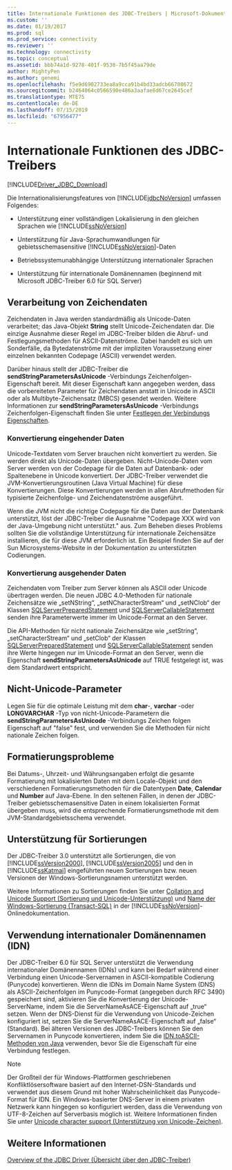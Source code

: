 ```yaml
---
title: Internationale Funktionen des JDBC-Treibers | Microsoft-Dokumentation
ms.custom: ''
ms.date: 01/19/2017
ms.prod: sql
ms.prod_service: connectivity
ms.reviewer: ''
ms.technology: connectivity
ms.topic: conceptual
ms.assetid: bbb74a1d-9278-401f-9530-7b5f45aa79de
author: MightyPen
ms.author: genemi
ms.openlocfilehash: f5e9d6902733ea8a9cca91b4bd33adcb66708672
ms.sourcegitcommit: b2464064c0566590e486a3aafae6d67ce2645cef
ms.translationtype: MTE75
ms.contentlocale: de-DE
ms.lasthandoff: 07/15/2019
ms.locfileid: "67956477"
---
```

# <a name="international-features-of-the-jdbc-driver"></a>Internationale Funktionen des JDBC-Treibers
[!INCLUDE[Driver_JDBC_Download](../../includes/driver_jdbc_download.md)]

  Die Internationalisierungsfeatures von [!INCLUDE[jdbcNoVersion](../../includes/jdbcnoversion_md.md)] umfassen Folgendes:  
  
-   Unterstützung einer vollständigen Lokalisierung in den gleichen Sprachen wie [!INCLUDE[ssNoVersion](../../includes/ssnoversion-md.md)]  
  
-   Unterstützung für Java-Sprachumwandlungen für gebietsschemasensitive [!INCLUDE[ssNoVersion](../../includes/ssnoversion-md.md)]-Daten  
  
-   Betriebssystemunabhängige Unterstützung internationaler Sprachen  
  
-   Unterstützung für internationale Domänennamen (beginnend mit Microsoft JDBC-Treiber 6.0 für SQL Server)  
  
## <a name="handling-of-character-data"></a>Verarbeitung von Zeichendaten  
 Zeichendaten in Java werden standardmäßig als Unicode-Daten verarbeitet; das Java-Objekt **String** stellt Unicode-Zeichendaten dar. Die einzige Ausnahme dieser Regel im JDBC-Treiber bilden die Abruf- und Festlegungsmethoden für ASCII-Datenströme. Dabei handelt es sich um Sonderfälle, da Bytedatenströme mit der impliziten Voraussetzung einer einzelnen bekannten Codepage (ASCII) verwendet werden.  
  
 Darüber hinaus stellt der JDBC-Treiber die **sendStringParametersAsUnicode** -Verbindungs Zeichenfolgen-Eigenschaft bereit. Mit dieser Eigenschaft kann angegeben werden, dass die vorbereiteten Parameter für Zeichendaten anstatt in Unicode in ASCII oder als Multibyte-Zeichensatz (MBCS) gesendet werden. Weitere Informationen zur **sendStringParametersAsUnicode** -Verbindungs Zeichenfolgen-Eigenschaft finden Sie unter [Festlegen der Verbindungs Eigenschaften](../../connect/jdbc/setting-the-connection-properties.md).  
  
### <a name="driver-incoming-conversions"></a>Konvertierung eingehender Daten  
 Unicode-Textdaten vom Server brauchen nicht konvertiert zu werden. Sie werden direkt als Unicode-Daten übergeben. Nicht-Unicode-Daten vom Server werden von der Codepage für die Daten auf Datenbank- oder Spaltenebene in Unicode konvertiert. Der JDBC-Treiber verwendet die JVM-Konvertierungsroutinen (Java Virtual Machine) für diese Konvertierungen. Diese Konvertierungen werden in allen Abrufmethoden für typisierte Zeichenfolge- und Zeichendatenströme ausgeführt.  
  
 Wenn die JVM nicht die richtige Codepage für die Daten aus der Datenbank unterstützt, löst der JDBC-Treiber die Ausnahme "Codepage XXX wird von der Java-Umgebung nicht unterstützt." aus. Zum Beheben dieses Problems sollten Sie die vollständige Unterstützung für internationale Zeichensätze installieren, die für diese JVM erforderlich ist. Ein Beispiel finden Sie auf der Sun Microsystems-Website in der Dokumentation zu unterstützten Codierungen.  
  
### <a name="driver-outgoing-conversions"></a>Konvertierung ausgehender Daten  
 Zeichendaten vom Treiber zum Server können als ASCII oder Unicode übertragen werden. Die neuen JDBC 4.0-Methoden für nationale Zeichensätze wie „setNString“, „setNCharacterStream“ und „setNClob“ der Klassen [SQLServerPreparedStatement](../../connect/jdbc/reference/sqlserverpreparedstatement-class.md) und [SQLServerCallableStatement](../../connect/jdbc/reference/sqlservercallablestatement-class.md) senden ihre Parameterwerte immer im Unicode-Format an den Server.  
  
 Die API-Methoden für nicht nationale Zeichensätze wie „setString“, „setCharacterStream“ und „setClob“ der Klassen [SQLServerPreparedStatement](../../connect/jdbc/reference/sqlserverpreparedstatement-class.md) und [SQLServerCallableStatement](../../connect/jdbc/reference/sqlservercallablestatement-class.md) senden ihre Werte hingegen nur im Unicode-Format an den Server, wenn die Eigenschaft **sendStringParametersAsUnicode** auf TRUE festgelegt ist, was dem Standardwert entspricht.  
  
## <a name="non-unicode-parameters"></a>Nicht-Unicode-Parameter  
 Legen Sie für die optimale Leistung mit dem **char**-, **varchar** -oder **LONGVARCHAR** -Typ von nicht-Unicode-Parametern die **sendStringParametersAsUnicode** -Verbindungs Zeichen folgen Eigenschaft auf "false" fest, und verwenden Sie die Methoden für nicht nationale Zeichen folgen.  
  
## <a name="formatting-issues"></a>Formatierungsprobleme  
 Bei Datums-, Uhrzeit- und Währungsangaben erfolgt die gesamte Formatierung mit lokalisierten Daten mit dem Locale-Objekt und den verschiedenen Formatierungsmethoden für die Datentypen **Date**, **Calendar** und **Number** auf Java-Ebene. In den seltenen Fällen, in denen der JDBC-Treiber gebietsschemasensitive Daten in einem lokalisierten Format übergeben muss, wird die entsprechende Formatierungsmethode mit dem JVM-Standardgebietsschema verwendet.  
  
## <a name="collation-support"></a>Unterstützung für Sortierungen  
 Der JDBC-Treiber 3.0 unterstützt alle Sortierungen, die von [!INCLUDE[ssVersion2000](../../includes/ssversion2000-md.md)], [!INCLUDE[ssVersion2005](../../includes/ssversion2005-md.md)] und den in [!INCLUDE[ssKatmai](../../includes/sskatmai_md.md)] eingeführten neuen Sortierungen bzw. neuen Versionen der Windows-Sortierungsnamen unterstützt werden.  
  
 Weitere Informationen zu Sortierungen finden Sie unter [Collation and Unicode Support (Sortierung und Unicode-Unterstützung)](https://go.microsoft.com/fwlink/?LinkId=131366) und [Name der Windows-Sortierung (Transact-SQL)](https://go.microsoft.com/fwlink/?LinkId=131367) in der [!INCLUDE[ssNoVersion](../../includes/ssnoversion-md.md)]-Onlinedokumentation.  
  
## <a name="using-international-domain-names-idn"></a>Verwendung internationaler Domänennamen (IDN)  
 Der JDBC-Treiber 6.0 für SQL Server unterstützt die Verwendung internationaler Domänennamen (IDNs) und kann bei Bedarf während einer Verbindung einen Unicode-Servernamen in ASCII-kompatible Codierung (Punycode) konvertieren.  Wenn die IDNs im Domain Name System (DNS) als ASCII-Zeichenfolgen im Punycode-Format (angegeben durch RFC 3490) gespeichert sind, aktivieren Sie die Konvertierung der Unicode-ServerName, indem Sie die ServerNameAsACE-Eigenschaft auf „true“ setzen.  Wenn der DNS-Dienst für die Verwendung von Unicode-Zeichen konfiguriert ist, setzen Sie die ServerNameAsACE-Eigenschaft auf „false“ (Standard).  Bei älteren Versionen des JDBC-Treibers können Sie den Servernamen in Punycode konvertieren, indem Sie die [IDN.toASCII-Methoden von Java](https://docs.oracle.com/javase/8/docs/api/java/net/IDN.html) verwenden, bevor Sie die Eigenschaft für eine Verbindung festlegen.  
  
> [!NOTE]  
>  Der Großteil der für Windows-Plattformen geschriebenen Konfliktlösersoftware basiert auf den Internet-DSN-Standards und verwendet aus diesem Grund mit hoher Wahrscheinlichkeit das Punycode-Format für IDN. Ein Windows-basierter DNS-Server in einem privaten Netzwerk kann hingegen so konfiguriert werden, dass die Verwendung von UTF-8-Zeichen auf Serverbasis möglich ist.  Weitere Informationen finden Sie unter [Unicode character support (Unterstützung von Unicode-Zeichen)](https://technet.microsoft.com/library/cc738403(v=ws.10).aspx).  
  
## <a name="see-also"></a>Weitere Informationen  
 [Overview of the JDBC Driver (Übersicht über den JDBC-Treiber)](../../connect/jdbc/overview-of-the-jdbc-driver.md)  
  
  
